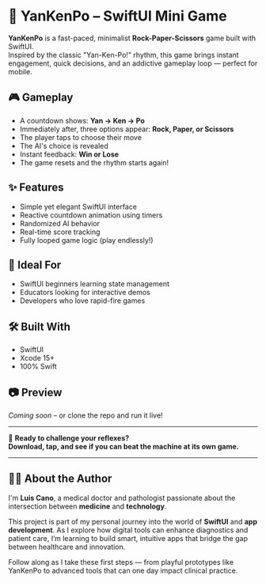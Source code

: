 # 🥋 YanKenPo – SwiftUI Mini Game

**YanKenPo** is a fast-paced, minimalist **Rock-Paper-Scissors** game built with SwiftUI.  
Inspired by the classic "Yan-Ken-Po!" rhythm, this game brings instant engagement, quick decisions, and an addictive gameplay loop — perfect for mobile.

## 🎮 Gameplay
- A countdown shows: **Yan → Ken → Po**
- Immediately after, three options appear: **Rock, Paper, or Scissors**
- The player taps to choose their move
- The AI's choice is revealed
- Instant feedback: **Win or Lose**
- The game resets and the rhythm starts again!

## ✨ Features
- Simple yet elegant SwiftUI interface
- Reactive countdown animation using timers
- Randomized AI behavior
- Real-time score tracking
- Fully looped game logic (play endlessly!)

## 🚀 Ideal For
- SwiftUI beginners learning state management
- Educators looking for interactive demos
- Developers who love rapid-fire games

## 🛠️ Built With
- SwiftUI
- Xcode 15+
- 100% Swift

## 📷 Preview
_Coming soon_ – or clone the repo and run it live!

---

🎯 **Ready to challenge your reflexes?  
Download, tap, and see if you can beat the machine at its own game.**

---

## 👨‍⚕️ About the Author

I'm **Luis Cano**, a medical doctor and pathologist passionate about the intersection between **medicine** and **technology**.

This project is part of my personal journey into the world of **SwiftUI** and **app development**. As I explore how digital tools can enhance diagnostics and patient care, I’m learning to build smart, intuitive apps that bridge the gap between healthcare and innovation.

Follow along as I take these first steps — from playful prototypes like YanKenPo to advanced tools that can one day impact clinical practice.
